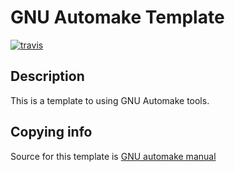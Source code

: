 # GNU Automake Template

[![travis][travis-img]](https://travis-ci.org/krthkj/gnu-autotools-template)

[travis-img]: https://img.shields.io/travis/krthkj/gnu-autotools-template/master.svg?label=Linux+Build

## Description
This is a template to using GNU Automake tools.

## Copying info
Source for this template is [GNU automake manual](https://www.gnu.org/software/automake/manual/html_node/Creating-amhello.html)
